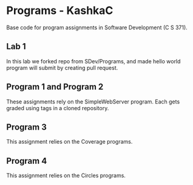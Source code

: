 # Programs - KashkaC
Base code for program assignments in Software Development (C S 371). 

## Lab 1
In this lab we forked repo from SDev/Programs, and made hello world program
will submit by creating pull request.

## Program 1 and Program 2
These assignments rely on the SimpleWebServer program. Each gets graded using tags in a cloned repository. 

## Program 3
This assignment relies on the Coverage programs. 

## Program 4
This assignment relies on the Circles programs. 
